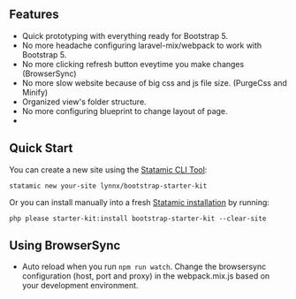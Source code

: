 ## Features

-   Quick prototyping with everything ready for Bootstrap 5.
-   No more headache configuring laravel-mix/webpack to work with Bootstrap 5.
-   No more clicking refresh button eveytime you make changes (BrowserSync)
-   No more slow website because of big css and js file size. (PurgeCss and Minify)
-   Organized view's folder structure.
-   No more configuring blueprint to change layout of page.
- 

## Quick Start

You can create a new site using the [Statamic CLI Tool](https://github.com/statamic/cli):

```
statamic new your-site lynnx/bootstrap-starter-kit
```

Or you can install manually into a fresh [Statamic installation](https://statamic.dev/installation) by running:

```php please starter-kit:install bootstrap-starter-kit --clear-site```

## Using BrowserSync

- Auto reload when you run ```npm run watch```. Change the browsersync configuration (host, port and proxy) in the webpack.mix.js based on your development environment.
